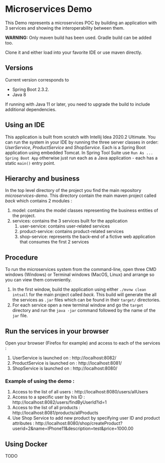 # Microservices Demo

This Demo represents a microservices POC by building an application with 3 services and showing the interoperability between them.

**WARNING:** Only maven build has been used. Gradle build can be added too.

Clone it and either load into your favorite IDE or use maven directly.

## Versions

Current version corresponds to

* Spring Boot 2.3.2.
* Java 8


If running with Java 11 or later, you need to upgrade the build to include additional dependencies.

## Using an IDE

This application is built from scratch with Intellij Idea 2020.2 Ultimate. You can run the system in your IDE by running the three server classes in order: _UserService_, _ProductService_ and _ShopService_.  Each is a Spring Boot application using embedded Tomcat.  In Spring Tool Suite use `Run As ... Spring Boot App` otherwise just run each as a Java application - each has a static `main()` entry point.



## Hierarchy and business

In the top level directory of the project you find the main repository _microservices-demo_. This directory contain the main maven project called _back_ which contains 2 modules : 

 1. model: contains the model classes representing the business entities of the project.
 2. services: contains the 3 services built for the application
    1. user-service: contains user-related services
    2. product-service: contains product-related services
    3. shop-service: represents the back-end of a fictive web application that consumes the first 2 services

## Procedure

To run the microservices system from the command-line, open three CMD windows (Windows) or  Terminal windows (MacOS, Linux) and arrange so you can view them conveniently.

  1. In the first window, build the application using either `./mvnw clean intsall` for the main project called _back_. This build will generate the all the services as `.jar` files which can be found in their `target/` directories.
  2. For each service open a new terminal window and go the `target` directory and run the `java -jar` command followed by the name of the `jar` file.
 
 ## Run the services in your browser
  
Open your browser (Firefox for example) and access to each of the services :

 1. UserService is launched on : http://localhost:8082/
 2. ProductService is launched on : http://localhost:8081/
 3. ShopService is launched on : http://localhost:8080/
 
  ### Example of using the demo :

 1. Access to the list of all users : http://localhost:8080/users/allUsers 
 2. Access to a specific user by his ID : http://localhost:8082/users/findByUserId?id=1
 3. Access to the list of all products : http://localhost:8081/products/allProducts
 4. Use Shop Service to add new product by specifying user ID and product attributes : http://localhost:8080/shop/createProduct?userid=2&name=IPhone11&description=test&price=1000.00


## Using Docker

TODO